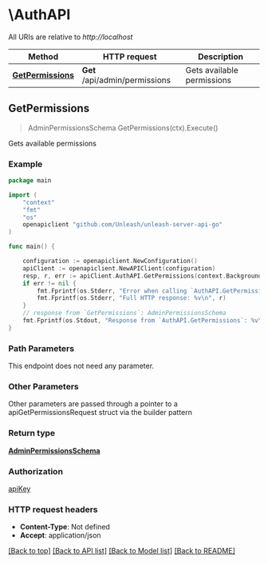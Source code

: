 # \AuthAPI

All URIs are relative to *http://localhost*

Method | HTTP request | Description
------------- | ------------- | -------------
[**GetPermissions**](AuthAPI.md#GetPermissions) | **Get** /api/admin/permissions | Gets available permissions



## GetPermissions

> AdminPermissionsSchema GetPermissions(ctx).Execute()

Gets available permissions



### Example

```go
package main

import (
    "context"
    "fmt"
    "os"
    openapiclient "github.com/Unleash/unleash-server-api-go"
)

func main() {

    configuration := openapiclient.NewConfiguration()
    apiClient := openapiclient.NewAPIClient(configuration)
    resp, r, err := apiClient.AuthAPI.GetPermissions(context.Background()).Execute()
    if err != nil {
        fmt.Fprintf(os.Stderr, "Error when calling `AuthAPI.GetPermissions``: %v\n", err)
        fmt.Fprintf(os.Stderr, "Full HTTP response: %v\n", r)
    }
    // response from `GetPermissions`: AdminPermissionsSchema
    fmt.Fprintf(os.Stdout, "Response from `AuthAPI.GetPermissions`: %v\n", resp)
}
```

### Path Parameters

This endpoint does not need any parameter.

### Other Parameters

Other parameters are passed through a pointer to a apiGetPermissionsRequest struct via the builder pattern


### Return type

[**AdminPermissionsSchema**](AdminPermissionsSchema.md)

### Authorization

[apiKey](../README.md#apiKey)

### HTTP request headers

- **Content-Type**: Not defined
- **Accept**: application/json

[[Back to top]](#) [[Back to API list]](../README.md#documentation-for-api-endpoints)
[[Back to Model list]](../README.md#documentation-for-models)
[[Back to README]](../README.md)

